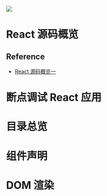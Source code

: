 

[![](https://parg.co/UbM)](https://parg.co/bWg)



# React 源码概览
## Reference

- [React 源码概览一](http://front-ender.me/react/react-source-code-core.html) 


# 断点调试 React 应用


# 目录总览


# 组件声明


# DOM 渲染